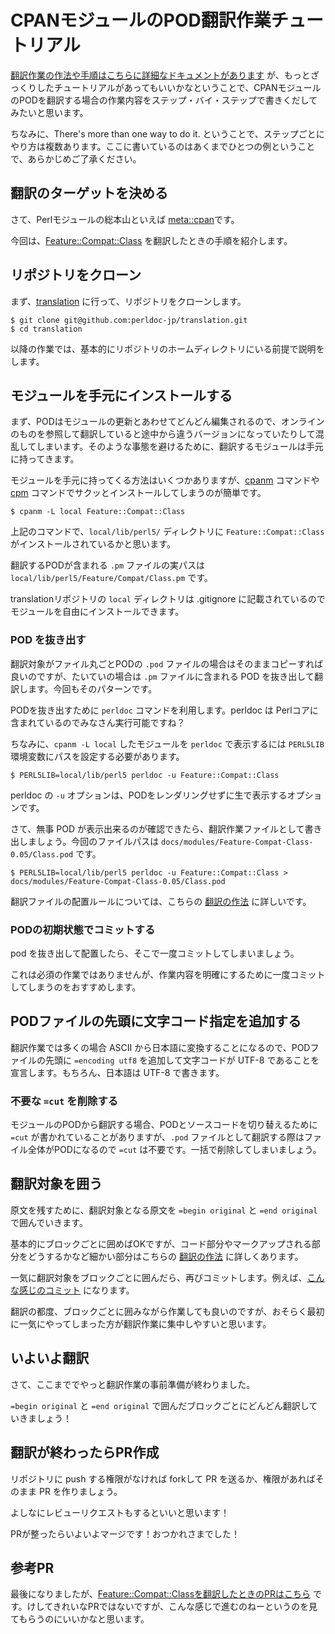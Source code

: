 # CPANモジュールのPOD翻訳作業チュートリアル

[翻訳作業の作法や手順はこちらに詳細なドキュメントがあります](https://perldoc.jp/manners) が、もっとざっくりしたチュートリアルがあってもいいかなということで、CPANモジュールのPODを翻訳する場合の作業内容をステップ・バイ・ステップで書きくだしてみたいと思います。

ちなみに、There's more than one way to do it. ということで、ステップごとにやり方は複数あります。ここに書いているのはあくまでひとつの例ということで、あらかじめご了承ください。

## 翻訳のターゲットを決める

さて、Perlモジュールの総本山といえば [meta::cpan](https://metacpan.org/)です。

今回は、[Feature::Compat::Class](https://metacpan.org/pod/Feature::Compat::Class) を翻訳したときの手順を紹介します。

## リポジトリをクローン

まず、[translation](https://github.com/perldoc-jp/translation) に行って、リポジトリをクローンします。

```
$ git clone git@github.com:perldoc-jp/translation.git
$ cd translation
```

以降の作業では、基本的にリポジトリのホームディレクトリにいる前提で説明をします。

## モジュールを手元にインストールする

まず、PODはモジュールの更新とあわせてどんどん編集されるので、オンラインのものを参照して翻訳していると途中から違うバージョンになっていたりして混乱してしまいます。そのような事態を避けるために、翻訳するモジュールは手元に持ってきます。

モジュールを手元に持ってくる方法はいくつかありますが、[cpanm](https://metacpan.org/dist/App-cpanminus/view/bin/cpanm) コマンドや [cpm](https://metacpan.org/dist/App-cpm/view/script/cpm) コマンドでサクッとインストールしてしまうのが簡単です。

```
$ cpanm -L local Feature::Compat::Class
```

上記のコマンドで、`local/lib/perl5/` ディレクトリに `Feature::Compat::Class` がインストールされているかと思います。

翻訳するPODが含まれる `.pm` ファイルの実パスは `local/lib/perl5/Feature/Compat/Class.pm` です。

translationリポジトリの `local` ディレクトリは .gitignore に記載されているのでモジュールを自由にインストールできます。

### POD を抜き出す

翻訳対象がファイル丸ごとPODの `.pod` ファイルの場合はそのままコピーすれば良いのですが、たいていの場合は `.pm` ファイルに含まれる POD を抜き出して翻訳します。今回もそのパターンです。

PODを抜き出すために `perldoc` コマンドを利用します。perldoc は Perlコアに含まれているのでみなさん実行可能ですね？

ちなみに、`cpanm -L local` したモジュールを `perldoc` で表示するには `PERL5LIB` 環境変数にパスを設定する必要があります。

```
$ PERL5LIB=local/lib/perl5 perldoc -u Feature::Compat::Class
```

perldoc の `-u` オプションは、PODをレンダリングせずに生で表示するオプションです。

さて、無事 POD が表示出来るのが確認できたら、翻訳作業ファイルとして書き出しましょう。今回のファイルパスは `docs/modules/Feature-Compat-Class-0.05/Class.pod` です。

```
$ PERL5LIB=local/lib/perl5 perldoc -u Feature::Compat::Class > docs/modules/Feature-Compat-Class-0.05/Class.pod
```

翻訳ファイルの配置ルールについては、こちらの [翻訳の作法](https://perldoc.jp/manners) に詳しいです。

### PODの初期状態でコミットする

pod を抜き出して配置したら、そこで一度コミットしてしまいましょう。

これは必須の作業ではありませんが、作業内容を明確にするために一度コミットしてしまうのをおすすめします。

## PODファイルの先頭に文字コード指定を追加する

翻訳作業では多くの場合 ASCII から日本語に変換することになるので、PODファイルの先頭に `=encoding utf8` を追加して文字コードが UTF-8 であることを宣言します。もちろん、日本語は UTF-8 で書きます。

### 不要な `=cut` を削除する

モジュールのPODから翻訳する場合、PODとソースコードを切り替えるために `=cut` が書かれていることがありますが、`.pod` ファイルとして翻訳する際はファイル全体がPODになるので `=cut` は不要です。一括で削除してしまいましょう。


## 翻訳対象を囲う

原文を残すために、翻訳対象となる原文を `=begin original` と `=end original` で囲んでいきます。

基本的にブロックごとに囲めばOKですが、コード部分やマークアップされる部分をどうするかなど細かい部分はこちらの [翻訳の作法](https://perldoc.jp/manners#code_translation) に詳しくあります。

一気に翻訳対象をブロックごとに囲んだら、再びコミットします。例えば、[こんな感じのコミット](https://github.com/perldoc-jp/translation/pull/16/commits/867ece182d5e37a856412ae496cd773f25df76ba) になります。

翻訳の都度、ブロックごとに囲みながら作業しても良いのですが、おそらく最初に一気にやってしまった方が翻訳作業に集中しやすいと思います。

## いよいよ翻訳

さて、ここまででやっと翻訳作業の事前準備が終わりました。

`=begin original` と `=end original` で囲んだブロックごとにどんどん翻訳していきましょう！

## 翻訳が終わったらPR作成

リポジトリに push する権限がなければ forkして PR を送るか、権限があればそのまま PR を作りましょう。

よしなにレビューリクエストもするといいと思います！

PRが整ったらいよいよマージです！おつかれさまでした！

## 参考PR

最後になりましたが、[Feature::Compat::Classを翻訳したときのPRはこちら](https://github.com/perldoc-jp/translation/pull/16) です。けしてきれいなPRではないですが、こんな感じで進むのねーというのを見てもらうのにいいかなと思います。

